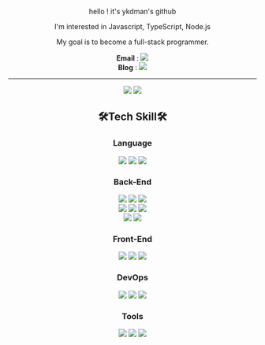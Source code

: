 <div align="center">
  
hello ! it's ykdman's github

I'm interested in Javascript, TypeScript, Node.js

My goal is to become a full-stack programmer.

<div align="center">
<b>Email</b> : <a href="mailto:dbsrudejr300@gmail.com">
<img src="https://img.shields.io/badge/dbsrudejr300@gmail.com-EA4335?style=for-the-badge&logo=gmail&logoColor=white">
</a> 
<br />
<b>Blog</b> : <a href="https://ykdman.github.io/">
  
<img src="https://img.shields.io/badge/ykdman.github.io-09B3AF?style=for-the-badge&logo=storyblok&logoColor=white">
</a>
<br />

<hr />
<img src="https://github-readme-stats.vercel.app/api?username=ykdman&show_icons=true&theme=tokyonight"/>
<img src="https://github-readme-stats.vercel.app/api/top-langs/?username=ykdman&theme=dark"
</div>
  





</div>



<h2>🛠️Tech Skill🛠️</h2>

  <h3>Language</h3>
  <img src="https://img.shields.io/badge/typescript-3178C6?style=for-the-badge&logo=typescript&logoColor=white">
  <img src="https://img.shields.io/badge/javascript-F7DF1E?style=for-the-badge&logo=javascript&logoColor=black">
  <img src="https://img.shields.io/badge/python-3776AB?style=for-the-badge&logo=python&logoColor=yellow">
  <br />
  <h3>Back-End</h3>
  <img src="https://img.shields.io/badge/node.js-5FA04E?style=for-the-badge&logo=nodedotjs&logoColor=white">
  <img src="https://img.shields.io/badge/nestjs-E0234E?style=for-the-badge&logo=nestjs&logoColor=white">
  <img src="https://img.shields.io/badge/mysql-4479A1?style=for-the-badge&logo=mysql&logoColor=white">
  <br />
  <img src="https://img.shields.io/badge/mongodb-47A248?style=for-the-badge&logo=mongodb&logoColor=white">
  <img src="https://img.shields.io/badge/typeorm-FE0803?style=for-the-badge&logo=typeorm&logoColor=white">
  <img src="https://img.shields.io/badge/jest-C21325?style=for-the-badge&logo=jest&logoColor=black">
  <br />
  <img src="https://img.shields.io/badge/swagger-85EA2D?style=for-the-badge&logo=swagger&logoColor=black">
  <img src="https://img.shields.io/badge/jsonwebtokens-000000?style=for-the-badge&logo=jsonwebtokens&logoColor=white">
  <br />
  <h3>Front-End</h3>
  <img src="https://img.shields.io/badge/react-61DAFB?style=for-the-badge&logo=react&logoColor=white">
  <img src="https://img.shields.io/badge/nextjs-000000?style=for-the-badge&logo=nextdotjs&logoColor=white">
  <img src="https://img.shields.io/badge/TailwindCSS-06B6D4?style=for-the-badge&logo=tailwindcss&logoColor=black">
  <br />  
  <h3>DevOps</h3>
  <img src="https://img.shields.io/badge/amazonec2-FF9900?style=for-the-badge&logo=amazonec2&logoColor=white">
  <img src="https://img.shields.io/badge/amazonrds-527FFF?style=for-the-badge&logo=amazonrds&logoColor=white">
  <img src="https://img.shields.io/badge/githubactions-2088FF?style=for-the-badge&logo=githubactions&logoColor=white">
  <br />
<h3>Tools</h3>
  <img src="https://img.shields.io/badge/git-F05032?style=for-the-badge&logo=git&logoColor=white">
  <img src="https://img.shields.io/badge/github-181717?style=for-the-badge&logo=github&logoColor=white">
  <img src="https://img.shields.io/badge/notion-181717?style=for-the-badge&logo=notion&logoColor=white">
</div>



  




<!---
ykdman/ykdman is a ✨ special ✨ repository because its `README.md` (this file) appears on your GitHub profile.
You can click the Preview link to take a look at your changes.
--->
